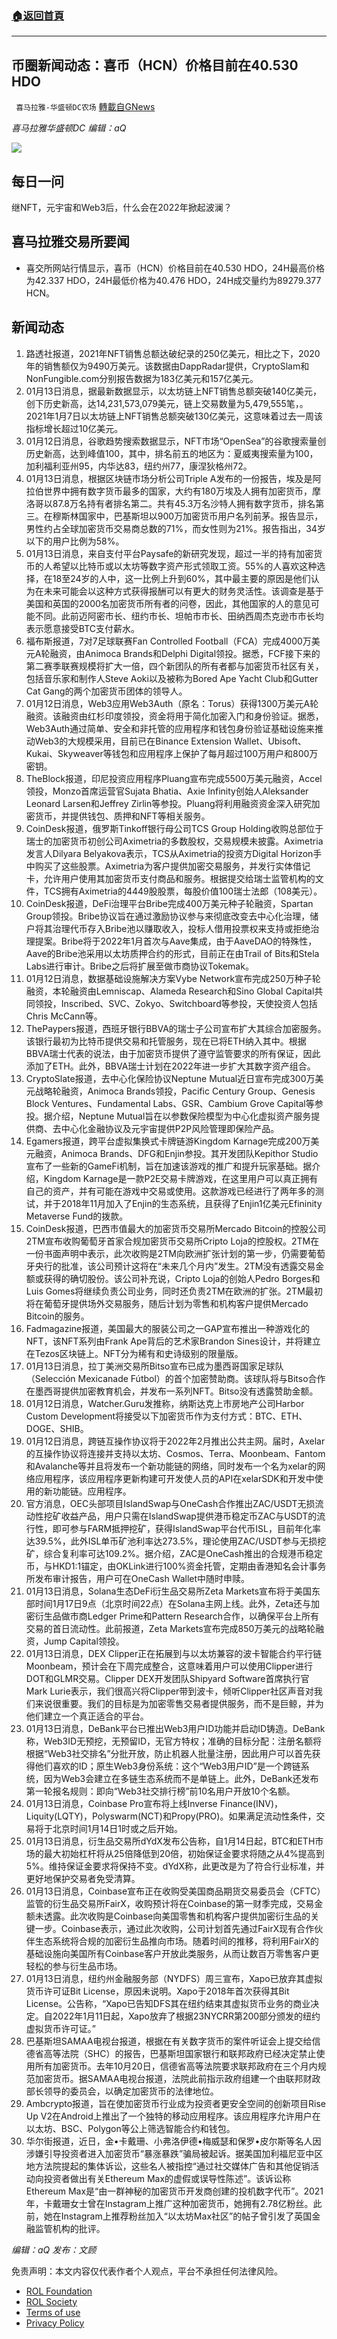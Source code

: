 ###  [:house:返回首頁](https://github.com/ourhimalayas/txt)
---


## 币圈新闻动态：喜币（HCN）价格目前在40.530 HDO
` 喜马拉雅-华盛顿DC农场` [轉載自GNews](https://gnews.org/zh-hans/1854085/)

*喜马拉雅华盛顿DC 编辑：aQ*

![](http://himalayawashingtondc.org/wp-content/uploads/2021/07/ScreenShot-2021-07-31-at-16.20.22@2x.png)



## 每日一问





继NFT，元宇宙和Web3后，什么会在2022年掀起波澜？





## 喜马拉雅交易所要闻





- 喜交所网站行情显示，喜币（HCN）价格目前在40.530 HDO，24H最高价格为42.337 HDO，24H最低价格为40.476 HDO，24H成交量约为89279.377 HCN。






## 新闻动态





1. 路透社报道，2021年NFT销售总额达破纪录的250亿美元，相比之下，2020年的销售额仅为9490万美元。该数据由DappRadar提供，CryptoSlam和NonFungible.com分别报告数据为183亿美元和157亿美元。
2. 01月13日消息，据最新数据显示，以太坊链上NFT销售总额突破140亿美元，创下历史新高，达14,231,573,079美元，链上交易数量为5,479,555笔，。2021年1月7日以太坊链上NFT销售总额突破130亿美元，这意味着过去一周该指标增长超过10亿美元。
3. 01月12日消息，谷歌趋势搜索数据显示，NFT市场“OpenSea”的谷歌搜索量创历史新高，达到峰值100，其中，排名前五的地区为：夏威夷搜索量为100，加利福利亚州95，内华达83，纽约州77，康涅狄格州72。
4. 01月13日消息，根据区块链市场分析公司Triple A发布的一份报告，埃及是阿拉伯世界中拥有数字货币最多的国家，大约有180万埃及人拥有加密货币，摩洛哥以87.8万名持有者排名第二。共有45.3万名沙特人拥有数字货币，排名第三。在穆斯林国家中，巴基斯坦以900万加密货币用户名列前茅。报告显示，男性约占全球加密货币交易商总数的71%，而女性则为21%。报告指出，34岁以下的用户比例为58%。
5. 01月13日消息，来自支付平台Paysafe的新研究发现，超过一半的持有加密货币的人希望以比特币或以太坊等数字资产形式领取工资。55%的人喜欢这种选择，在18至24岁的人中，这一比例上升到60%，其中最主要的原因是他们认为在未来可能会以这种方式获得报酬可以有更大的财务灵活性。该调查是基于美国和英国的2000名加密货币所有者的问卷，因此，其他国家的人的意见可能不同。此前迈阿密市长、纽约市长、坦帕市市长、田纳西周杰克逊市市长均表示愿意接受BTC支付薪水。
6. 福布斯报道，7对7足球联赛Fan Controlled Football（FCA）完成4000万美元A轮融资，由Animoca Brands和Delphi Digital领投。据悉，FCF接下来的第二赛季联赛规模将扩大一倍，四个新团队的所有者都与加密货币社区有关，包括音乐家和制作人Steve Aoki以及被称为Bored Ape Yacht Club和Gutter Cat Gang的两个加密货币团体的领导人。
7. 01月12日消息，Web3应用Web3Auth（原名：Torus）获得1300万美元A轮融资。该融资由红杉印度领投，资金将用于简化加密入门和身份验证。据悉，Web3Auth通过简单、安全和非托管的应用程序和钱包身份验证基础设施来推动Web3的大规模采用，目前已在Binance Extension Wallet、Ubisoft、Kukai、Skyweaver等钱包和应用程序上保护了每月超过100万用户和800万密钥。
8. TheBlock报道，印尼投资应用程序Pluang宣布完成5500万美元融资，Accel领投，Monzo首席运营官Sujata Bhatia、Axie Infinity创始人Aleksander Leonard Larsen和Jeffrey Zirlin等参投。Pluang将利用融资资金深入研究加密货币，并提供钱包、质押和NFT等相关服务。
9. CoinDesk报道，俄罗斯Tinkoff银行母公司TCS Group Holding收购总部位于瑞士的加密货币初创公司Aximetria的多数股权，交易规模未披露。Aximetria发言人Dilyara Belyakova表示，TCS从Aximetria的投资方Digital Horizon手中购买了这些股票。Aximetria为客户提供加密交易服务，并发行实体借记卡，允许用户使用其加密货币支付商品和服务。根据提交给瑞士监管机构的文件，TCS拥有Aximetria的4449股股票，每股价值100瑞士法郎（108美元）。
10. CoinDesk报道，DeFi治理平台Bribe完成400万美元种子轮融资，Spartan Group领投。Bribe协议旨在通过激励协议参与来彻底改变去中心化治理，储户将其治理代币存入Bribe池以赚取收入，投标人借用投票权来支持或拒绝治理提案。Bribe将于2022年1月首次与Aave集成，由于AaveDAO的特殊性，Aave的Bribe池采用以太坊质押合约的形式，目前正在由Trail of Bits和Stela Labs进行审计。Bribe之后将扩展至做市商协议Tokemak。
11. 01月12日消息，数据基础设施解决方案Vybe Network宣布完成250万种子轮融资，本轮融资由Lemniscap、Alameda Research和Sino Global Capital共同领投，Inscribed、SVC、Zokyo、Switchboard等参投，天使投资人包括Chris McCann等。
12. ThePaypers报道，西班牙银行BBVA的瑞士子公司宣布扩大其综合加密服务。该银行最初为比特币提供交易和托管服务，现在已将ETH纳入其中。根据BBVA瑞士代表的说法，由于加密货币提供了遵守监管要求的所有保证，因此添加了ETH。此外，BBVA瑞士计划在2022年进一步扩大其数字资产组合。
13. CryptoSlate报道，去中心化保险协议Neptune Mutual近日宣布完成300万美元战略轮融资，Animoca Brands领投，Pacific Century Group、Genesis Block Ventures、Fundamental Labs、GSR、Cambium Grove Capital等参投。据介绍，Neptune Mutual旨在以参数保险模型为中心化虚拟资产服务提供商、去中心化金融协议及元宇宙提供P2P风险管理即保险产品。
14. Egamers报道，跨平台虚拟集换式卡牌链游Kingdom Karnage完成200万美元融资，Animoca Brands、DFG和Enjin参投。其开发团队Kepithor Studio宣布了一些新的GameFi机制，旨在加速该游戏的推广和提升玩家基础。据介绍，Kingdom Karnage是一款P2E交易卡牌游戏，在这里用户可以真正拥有自己的资产，并有可能在游戏中交易或使用。这款游戏已经进行了两年多的测试，并于2018年11月加入了Enjin的生态系统，且获得了Enjin1亿美元Efininity Metaverse Fund的拨款。
15. CoinDesk报道，巴西市值最大的加密货币交易所Mercado Bitcoin的控股公司2TM宣布收购葡萄牙首家合规加密货币交易所Cripto Loja的控股权。2TM在一份书面声明中表示，此次收购是2TM向欧洲扩张计划的第一步，仍需要葡萄牙央行的批准，该公司预计这将在“未来几个月内”发生。2TM没有透露交易金额或获得的确切股份。该公司补充说，Cripto Loja的创始人Pedro Borges和Luis Gomes将继续负责公司业务，同时还负责2TM在欧洲的扩张。2TM最初将在葡萄牙提供场外交易服务，随后计划为零售和机构客户提供Mercado Bitcoin的服务。
16. Fadmagazine报道，美国最大的服装公司之一GAP宣布推出一种游戏化的NFT，该NFT系列由Frank Ape背后的艺术家Brandon Sines设计，并将建立在Tezos区块链上。NFT分为稀有和史诗级别的限量版。
17. 01月13日消息，拉丁美洲交易所Bitso宣布已成为墨西哥国家足球队（Selección Mexicanade Fútbol）的首个加密赞助商。该球队将与Bitso合作在墨西哥提供加密教育机会，并发布一系列NFT。Bitso没有透露赞助金额。
18. 01月12日消息，Watcher.Guru发推称，纳斯达克上市房地产公司Harbor Custom Development将接受以下加密货币作为支付方式：BTC、ETH、DOGE、SHIB。
19. 01月12日消息，跨链互操作协议将于2022年2月推出公共主网。届时，Axelar的互操作协议将连接并支持以太坊、Cosmos、Terra、Moonbeam、Fantom和Avalanche等并且将发布一个新功能链的网络，同时发布一个名为xelar的网络应用程序，该应用程序更新构建可开发使人员的API在xelarSDK和开发中使用的新功能链。应用程序。
20. 官方消息，OEC头部项目IslandSwap与OneCash合作推出ZAC/USDT无损流动性挖矿收益产品，用户只需在IslandSwap提供港币稳定币ZAC与USDT的流行性，即可参与FARM抵押挖矿，获得IslandSwap平台代币ISL，目前年化率达39.5%，此外ISL单币矿池利率达273.5%，理论使用ZAC/USDT参与无损挖矿，综合复利率可达109.2%。据介绍，ZAC是OneCash推出的合规港币稳定币，与HKD1:1锚定，由OKLink进行100%资金托管，定期由香港知名会计事务所发布审计报告，用户可在OneCash Wallet中随时申赎。
21. 01月13日消息，Solana生态DeFi衍生品交易所Zeta Markets宣布将于美国东部时间1月17日9点（北京时间22点）在Solana主网上线。此外，Zeta还与加密衍生品做市商Ledger Prime和Pattern Research合作，以确保平台上所有交易的首日流动性。此前报道，Zeta Markets宣布完成850万美元的战略轮融资，Jump Capital领投。
22. 01月13日消息，DEX Clipper正在拓展到与以太坊兼容的波卡智能合约平行链Moonbeam，预计会在下周完成整合，这意味着用户可以使用Clipper进行DOT和GLMR交易。Clipper DEX开发团队Shipyard Software首席执行官Mark Lurie表示，我们很高兴将Clipper带到波卡，倾听Clipper社区声音对我们来说很重要。我们的目标是为加密零售交易者提供服务，而不是巨鲸，并为他们建立一个真正适合的平台。
23. 01月13日消息，DeBank平台已推出Web3用户ID功能并启动ID铸造。DeBank称，Web3ID无预挖，无预留ID，无官方特权；准确的目标分配：注册名额将根据“Web3社交排名”分批开放，防止机器人批量注册，因此用户可以首先获得他们喜欢的ID；原生Web3身份系统：这个“Web3用户ID”是一个跨链系统，因为Web3会建立在多链生态系统而不是单链上。此外，DeBank还发布第一轮报名规则：即向“Web3社交排行榜”前10名用户开放10个名额。
24. 01月13日消息，Coinbase Pro宣布将上线Inverse Finance(INV)，Liquity(LQTY)，Polyswarm(NCT)和Propy(PRO)。如果满足流动性条件，交易将于北京时间1月14日1时或之后开始。
25. 01月13日消息，衍生品交易所dYdX发布公告称，自1月14日起，BTC和ETH市场的最大初始杠杆将从25倍降低到20倍，初始保证金要求将随之从4%提高到5%。维持保证金要求将保持不变。dYdX称，此更改是为了符合行业标准，并更好地保护交易者免受清算。
26. 01月13日消息，Coinbase宣布正在收购受美国商品期货交易委员会（CFTC）监管的衍生品交易所FairX，收购预计将在Coinbase的第一财季完成，交易金额未透露。此次收购是Coinbase向美国零售和机构客户提供加密衍生品的关键一步。Coinbase表示，通过此次收购，公司计划首先通过FairX现有合作伙伴生态系统将合规的加密衍生品推向市场。随着时间的推移，将利用FairX的基础设施向美国所有Coinbase客户开放此类服务，从而让数百万零售客户更轻松的参与衍生品市场。
27. 01月13日消息，纽约州金融服务部（NYDFS）周三宣布，Xapo已放弃其虚拟货币许可证Bit License，原因未说明。Xapo于2018年首次获得其Bit License。公告称，“Xapo已告知DFS其在纽约结束其虚拟货币业务的商业决定。自2022年1月11日起，Xapo放弃了根据23NYCRR第200部分颁发的纽约虚拟货币许可证。”
28. 巴基斯坦SAMAA电视台报道，根据在有关数字货币的案件听证会上提交给信德省高等法院（SHC）的报告，巴基斯坦国家银行和联邦政府已经决定禁止使用所有加密货币。去年10月20日，信德省高等法院要求联邦政府在三个月内规范加密货币。据SAMAA电视台报道，法院此前指示政府组建一个由联邦财政部长领导的委员会，以确定加密货币的法律地位。
29. Ambcrypto报道，旨在使加密货币行业成为投资者更安全空间的创新项目Rise Up V2在Android上推出了一个独特的移动应用程序。该应用程序允许用户在以太坊、BSC、Polygon等公上筛选智能合约和钱包。
30. 华尔街报道，近日，金•卡戴珊、小弗洛伊德•梅威瑟和保罗•皮尔斯等名人因涉嫌引导投资者进入加密货币“暴涨暴跌”骗局被起诉。据美国加利福尼亚中区地方法院提起的集体诉讼，这些名人被指控“通过社交媒体广告和其他促销活动向投资者做出有关Ethereum Max的虚假或误导性陈述”。该诉讼称Ethereum Max是“由一群神秘的加密货币开发商创建的投机数字代币”。2021年，卡戴珊女士曾在Instagram上推广这种加密货币，她拥有2.78亿粉丝。此前，她在Instagram上推荐粉丝加入“以太坊Max社区”的帖子曾引发了英国金融监管机构的批评。





*编辑：aQ
发布：文顾*


 
 

免责声明：本文内容仅代表作者个人观点，平台不承担任何法律风险。

- [ROL Foundation](https://rolfoundation.org/)
- [ROL Society](https://rolsociety.org/)
- [Terms of use](https://gnews.org/terms-of-use-3/)
- [Privacy Policy](https://gnews.org/privacy-policy/)
